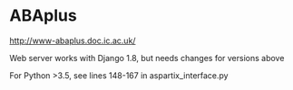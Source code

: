 # ABAplus 

http://www-abaplus.doc.ic.ac.uk/

Web server works with Django 1.8, but needs changes for versions above

For Python >3.5, see lines 148-167 in aspartix_interface.py
